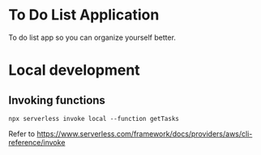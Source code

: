 # To Do List Application

To do list app so you can organize yourself better.

# Local development

## Invoking functions

`npx serverless invoke local --function getTasks`

Refer to https://www.serverless.com/framework/docs/providers/aws/cli-reference/invoke
